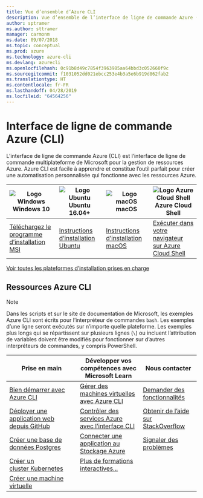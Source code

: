 ```yaml
---
title: Vue d’ensemble d’Azure CLI
description: Vue d’ensemble de l’interface de ligne de commande Azure (CLI).
author: sptramer
ms.author: sttramer
manager: carmonm
ms.date: 09/07/2018
ms.topic: conceptual
ms.prod: azure
ms.technology: azure-cli
ms.devlang: azurecli
ms.openlocfilehash: 0c91b8d49c7854f3963985aa64bbd3c052660f9c
ms.sourcegitcommit: f1031052dd021ebcc253e4b3a5e6b919d862fab2
ms.translationtype: HT
ms.contentlocale: fr-FR
ms.lasthandoff: 04/28/2019
ms.locfileid: "64564256"
---
```

# <a name="azure-command-line-interface-cli"></a>Interface de ligne de commande Azure (CLI)

L’interface de ligne de commande Azure (CLI) est l’interface de ligne de commande multiplateforme de Microsoft pour la gestion de ressources Azure. Azure CLI est facile à apprendre et constitue l’outil parfait pour créer une automatisation personnalisée qui fonctionne avec les ressources Azure.

| <center>![Logo Windows](./media/Windows_logo_-_2012.png)<br/>Windows 10</center> | <center>![Logo Ubuntu](./media/cof_orange_hex.png)<br/>Ubuntu 16.04+</center> | <center>![Logo macOS](./media/Apple_logo_black.png)<br/>macOS</center> | <center>![Logo Azure Cloud Shell](./media/cloud-check.png)<br/>Azure Cloud Shell</center> |
|---|---|---|---|
| [Téléchargez le programme d’installation MSI](https://aka.ms/installazurecliwindows) | [Instructions d’installation Ubuntu](./install-azure-cli-apt.md) | [Instructions d’installation macOS](./install-azure-cli-macos.md) | [Exécuter dans votre navigateur sur Azure Cloud Shell](https://shell.azure.com) |

[Voir toutes les plateformes d’installation prises en charge](./install-azure-cli.md)

## <a name="azure-cli-resources"></a>Ressources Azure CLI

> [!NOTE]
>
> Dans les scripts et sur le site de documentation de Microsoft, les exemples Azure CLI sont écrits pour l’interpréteur de commandes `bash`. Les exemples d’une ligne seront exécutés sur n’importe quelle plateforme. Les exemples plus longs qui se répartissent sur plusieurs lignes (`\`) ou incluent l’attribution de variables doivent être modifiés pour fonctionner sur d’autres interpréteurs de commandes, y compris PowerShell.

| Prise en main | Développer vos compétences avec Microsoft Learn | Nous contacter |
|-------------|----------------------------------------|------------|
| [Bien démarrer avec Azure CLI](get-started-with-azure-cli.md) | [Gérer des machines virtuelles avec Azure CLI](/learn/modules/manage-virtual-machines-with-azure-cli/) | [Demander des fonctionnalités](https://github.com/Azure/azure-cli/issues/new?template=Feature_request.md) |
| [Déployer une application web depuis GitHub](/azure/app-service/scripts/cli-deploy-github?toc=%2fcli%2fazure%2ftoc.json) | [Contrôler des services Azure avec l’interface CLI](/learn/modules/control-azure-services-with-cli/) | [Obtenir de l’aide sur StackOverflow](https://stackoverflow.com/questions/tagged/azure-cli) |
| [Créer une base de données Postgres](/azure/postgresql/quickstart-create-server-up-azure-cli?toc=%2fcli%2fazure%2ftoc.json) |  [Connecter une application au Stockage Azure](/learn/modules/connect-an-app-to-azure-storage/) | [Signaler des problèmes](https://github.com/Azure/azure-cli/issues/new?template=Bug_report.md) |
| [Créer un cluster Kubernetes](/azure/aks/kubernetes-walkthrough?toc=%2fcli%2fazure%2ftoc.json) | [Plus de formations interactives...](/learn/browse/?products=azure-clis) | |
| [Créer une machine virtuelle](/cli/azure/azure-cli-vm-tutorial) | | |
